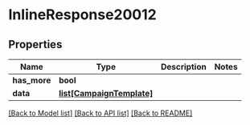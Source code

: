 # InlineResponse20012

## Properties
Name | Type | Description | Notes
------------ | ------------- | ------------- | -------------
**has_more** | **bool** |  | 
**data** | [**list[CampaignTemplate]**](CampaignTemplate.md) |  | 

[[Back to Model list]](../README.md#documentation-for-models) [[Back to API list]](../README.md#documentation-for-api-endpoints) [[Back to README]](../README.md)


